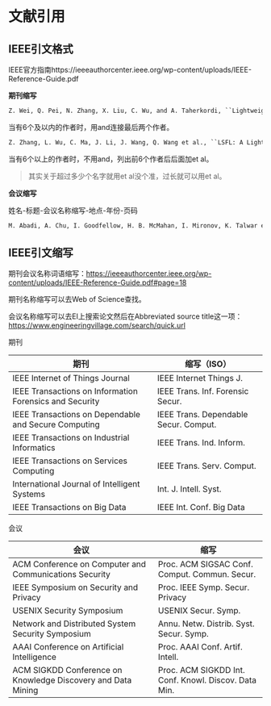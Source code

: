 # 文献引用

## IEEE引文格式

IEEE官方指南https://ieeeauthorcenter.ieee.org/wp-content/uploads/IEEE-Reference-Guide.pdf

**期刊缩写**

```tex
Z. Wei, Q. Pei, N. Zhang, X. Liu, C. Wu, and A. Taherkordi, ``Lightweight Federated Learning for Large-Scale IoT Devices With Privacy Guarantee,'' \textit{IEEE Internet Things J.}, vol. 10, no. 4, pp. 3179-3191, 2023.
```

当有6个及以内的作者时，用and连接最后两个作者。

```tex
Z. Zhang, L. Wu, C. Ma, J. Li, J. Wang, Q. Wang et al., ``LSFL: A Lightweight and Secure Federated Learning Scheme for Edge Computing,'' \textit{IEEE Trans. Inf. Forensic Secur.}, vol. 18, pp. 365-379, 2023.
```

当有6个以上的作者时，不用and，列出前6个作者后后面加et al。

> 其实关于超过多少个名字就用et al没个准，过长就可以用et al。

**会议缩写**

姓名-标题-会议名称缩写-地点-年份-页码

```tex
M. Abadi, A. Chu, I. Goodfellow, H. B. McMahan, I. Mironov, K. Talwar et al, ``Deep learning with differential privacy,'' in \textit{Proc. ACM SIGSAC Conf. Comput. Commun. Secur.}, 2016, pp. 308-318.
```



## IEEE引文缩写

期刊会议名称词语缩写：https://ieeeauthorcenter.ieee.org/wp-content/uploads/IEEE-Reference-Guide.pdf#page=18

期刊名称缩写可以去Web of Science查找。

会议名称缩写可以去EI上搜索论文然后在Abbreviated source title这一项：https://www.engineeringvillage.com/search/quick.url



期刊

| 期刊                                                    | 缩写（ISO）                           |
| ------------------------------------------------------- | ------------------------------------- |
| IEEE Internet of Things Journal                         | IEEE Internet Things J.               |
| IEEE Transactions on Information Forensics and Security | IEEE Trans. Inf. Forensic Secur.      |
| IEEE Transactions on Dependable and Secure Computing    | IEEE Trans. Dependable Secur. Comput. |
| IEEE Transactions on Industrial Informatics             | IEEE Trans. Ind. Inform.              |
| IEEE Transactions on Services Computing                 | IEEE Trans. Serv. Comput.             |
| International Journal of Intelligent Systems            | Int. J. Intell. Syst.                 |
| IEEE Transactions on Big Data                           | IEEE Int. Conf. Big Data              |



会议

| 会议                                                         | 缩写                                                 |
| ------------------------------------------------------------ | ---------------------------------------------------- |
| ACM Conference on Computer and Communications Security       | Proc. ACM SIGSAC Conf. Comput. Commun. Secur.        |
| IEEE Symposium on Security and Privacy                       | Proc. IEEE Symp. Secur. Privacy                      |
| USENIX Security Symposium                                    | USENIX Secur. Symp.                                  |
| Network and Distributed System Security Symposium            | Annu. Netw. Distrib. Syst. Secur. Symp.              |
| AAAI Conference on Artificial Intelligence                   | Proc. AAAI Conf. Artif. Intell.                      |
| ACM SIGKDD Conference on Knowledge  Discovery and Data Mining | Proc. ACM SIGKDD Int. Conf. Knowl. Discov. Data Min. |

